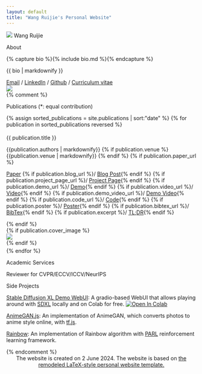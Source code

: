 ```yaml
---
layout: default
title: "Wang Ruijie's Personal Website"
---
```


<main role="main" class="container-sm" style="max-width: 1080px">
    <div class="row">
        <div class="col">
            <p class="h1 mt-5 page-title">
                <img class="profile-img-small d-md-none" src="{{ '/assets/profile.jpg' | relative_url }}" />
                <span style="clear: right">Wang Ruijie</span>
            </p>
            <p class="h4 section-title" style="clear: right">About</p>
            {% capture bio %}{% include bio.md %}{% endcapture %}
            <p>{{ bio | markdownify }}</p>
            <a href="mailto:ruijie.wang@connect.polyu.hk">Email</a> /  
                 <a href="https://www.linkedin.com/in/ruijie-wang-780406260/">LinkedIn</a> / <a href="https://github.com/WANGaRuijie">Github</a> /
            <a href="{{ '/Wang Ruijie CV.pdf' | relative_url }}">Curriculum vitae</a>
        </div>
        <div class="col-auto d-none d-md-block">
            <img class="profile-img" src="{{ '/assets/profile.jpg' | relative_url }}" />
        </div>
    </div>
    {% comment %}
    <div class="row">
        <div class="col">
            <p class="h4 section-title">Publications <span class="h6">(*: equal contribution)</span></p>
            <div class="container-fluid" style="padding: 0;">
                {% assign sorted_publications = site.publications | sort:"date" %}
                {% for publication in sorted_publications reversed %}
                <div class="row" style="padding: 0.25rem 0">
                    <div class="col">
                        <p class="h5 publication-title">{{ publication.title }}</p>
                        <span class="publication-authors">{{publication.authors | markdownify}}</span>
                        {% if publication.venue %}
                            <span class="publication-venue">{{publication.venue | markdownify}}</span>
                        {% endif %}
                        <div class="publication-excerpt" style="display: none">{{publication.excerpt | markdownify}}</div>
                        <!-- <p>{{ publication.content }}</p> -->
                        {% if publication.paper_url %}
                        <p class="publication-links"> <a href="{{publication.paper_url}}">Paper</a> 
                        {% if publication.blog_url %}/ <a href="{{publication.blog_url}}">Blog Post</a>{% endif %} 
                        {% if publication.project_page_url %}/ <a href="{{publication.project_page_url}}">Project Page</a>{% endif %} 
                        {% if publication.demo_url %}/ <a href="{{publication.demo_url}}">Demo</a>{% endif %} 
                        {% if publication.video_url %}/ <a href="{{publication.video_url}}">Video</a>{% endif %} 
                        {% if publication.demo_video_url %}/ <a href="{{publication.demo_video_url}}">Demo Video</a>{% endif %} 
                        {% if publication.code_url %}/ <a href="{{publication.code_url}}">Code</a>{% endif %} 
                        {% if publication.poster %}/ <a href="{{'/assets/posters/' | append: publication.poster | relative_url }}">Poster</a>{% endif %} 
                        {% if publication.bibtex_url %}/ <a href="{{publication.bibtex_url}}">BibTex</a>{% endif %} 
                        {% if publication.excerpt %}/ <a href="" class="tldr_btn" role="button">TL;DR</a>{% endif %} 
                        </p>
                        {% endif %}
                    </div>
                    {% if publication.cover_image %}
                    <div class="col-5 d-none d-md-block align-self-center">
                        <img class="cover-image" src="{{'/assets/cover_images/' | append: publication.cover_image | relative_url }}" />
                    </div>
                    {% endif %}
                </div>
                {% endfor %}
            </div>
        </div>
    </div>
    <div class="row">
        <div class="col">
            <p class="h4 section-title">Academic Services</p>
            <p>
                Reviewer for CVPR/ECCV/ICCV/NeurIPS
            </p>
        </div>
    </div>
    <div class="row">
        <div class="col">
            <p class="h4 section-title">Side Projects</p>
            <p><a href="https://github.com/TonyLianLong/stable-diffusion-xl-demo">Stable Diffusion XL Demo WebUI</a>: A gradio-based WebUI that allows playing around with <a href="https://arxiv.org/abs/2307.01952">SDXL</a> locally and on Colab for free. <a target="_blank" href="https://colab.research.google.com/github/TonyLianLong/stable-diffusion-xl-demo/blob/main/Stable_Diffusion_XL_Demo.ipynb">
  <img src="https://colab.research.google.com/assets/colab-badge.svg" alt="Open In Colab"/></a></p>
            <p><a href="https://github.com/TonyLianLong/AnimeGAN.js">AnimeGAN.js</a>: An implementation of AnimeGAN, which converts photos to anime style online, with <a href="https://github.com/tensorflow/tfjs">tf.js</a>.</p>
            <p><a href="https://github.com/TonyLianLong/Rainbow">Rainbow</a>: An implementation of Rainbow algorithm with <a href="https://github.com/PaddlePaddle/PARL">PARL</a> reinforcement learning framework.</p>
        </div>
    </div>
    {% endcomment %}
</main>

<footer class="footer">
    <div class="container-sm">
        <div class="row">
            <div class="col" style="text-align: center">
                <span class="text-muted">
                    The website is created on 2 June 2024. The website is based on 
                    <a href="https://github.com/TonyLianLong/websitev2">the remodeled LaTeX-style personal website template.</a>
                    <script type="text/javascript" id="clstr_globe" src="//clustrmaps.com/globe.js?d=9jCt5iZiY6zXourr8DKBF30cXTHyY5UMcQh9rnlozxA"></script>
                </span>
            </div>
        </div>
    </div>
</footer>
